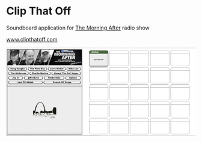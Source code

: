 # Clip That Off

Soundboard application for [The Morning After](http://insidestl.com/radio-shows/the-morning-after) radio show

www.clipthatoff.com


![Clip That Off](clipthatoff/static/img/clipthatoff.png)
